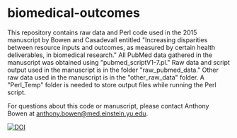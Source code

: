 # biomedical-outcomes

This repository contains raw data and Perl code used in the 2015 manuscript by Bowen and Casadevall entitled "Increasing disparities between resource inputs and outcomes, as measured by certain health deliverables, in biomedical research." All PubMed data gathered in the manuscript was obtained using "pubmed_scriptV1-7.pl." Raw data and script output used in the manuscript is in the folder "raw_pubmed_data." Other raw data used in the manuscript is in the "other_raw_data" folder. A "Perl_Temp" folder is needed to store output files while running the Perl script.

For questions about this code or manuscript, please contact Anthony Bowen at anthony.bowen@med.einstein.yu.edu.

[![DOI](https://zenodo.org/badge/doi/10.5281/zenodo.18788.svg)](http://dx.doi.org/10.5281/zenodo.18788)
